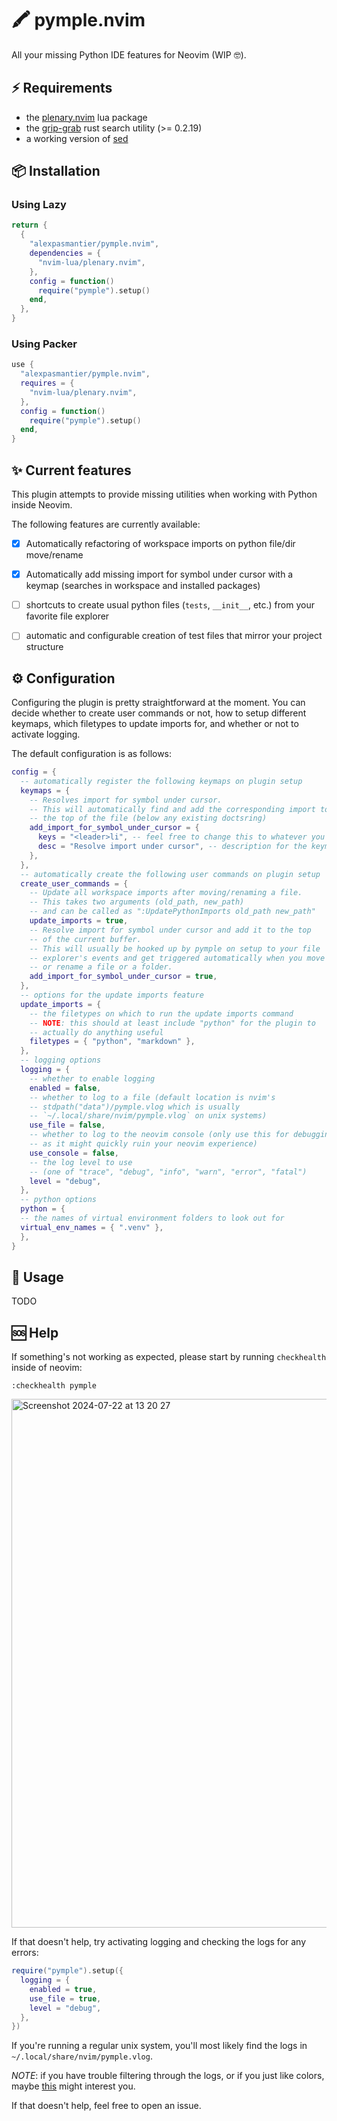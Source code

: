 # 🖍️ pymple.nvim
All your missing Python IDE features for Neovim (WIP 🤓).

## ⚡️ Requirements
- the [plenary.nvim](https://github.com/nvim-lua/plenary.nvim) lua package
- the [grip-grab](https://github.com/alexpasmantier/grip-grab) rust search utility (>= 0.2.19)
- a working version of [sed](https://www.gnu.org/software/sed/)

## 📦 Installation
### Using Lazy
```lua
return {
  {
    "alexpasmantier/pymple.nvim",
    dependencies = {
      "nvim-lua/plenary.nvim",
    },
    config = function()
      require("pymple").setup()
    end,
  },
}
```
### Using Packer
```lua
use {
  "alexpasmantier/pymple.nvim",
  requires = {
    "nvim-lua/plenary.nvim",
  },
  config = function()
    require("pymple").setup()
  end,
}
```

## ✨ Current features
This plugin attempts to provide missing utilities when working with Python
inside Neovim.

The following features are currently available:
- [x] Automatically refactoring of workspace imports on python file/dir move/rename
- [x] Automatically add missing import for symbol under cursor with a keymap (searches in workspace and installed packages)
- [ ] shortcuts to create usual python files (`tests`, `__init__`, etc.) from your favorite file explorer
- [ ] automatic and configurable creation of test files that mirror your project
  structure


## ⚙️ Configuration
Configuring the plugin is pretty straightforward at the moment.
You can decide whether to create user commands or not, how to setup different keymaps,
which filetypes to update imports for, and whether or not to activate logging.

The default configuration is as follows:

```lua
config = {
  -- automatically register the following keymaps on plugin setup
  keymaps = {
    -- Resolves import for symbol under cursor.
    -- This will automatically find and add the corresponding import to
    -- the top of the file (below any existing doctsring)
    add_import_for_symbol_under_cursor = {
      keys = "<leader>li", -- feel free to change this to whatever you like
      desc = "Resolve import under cursor", -- description for the keymap
    },
  },
  -- automatically create the following user commands on plugin setup
  create_user_commands = {
    -- Update all workspace imports after moving/renaming a file.
    -- This takes two arguments (old_path, new_path)
    -- and can be called as ":UpdatePythonImports old_path new_path"
    update_imports = true,
    -- Resolve import for symbol under cursor and add it to the top
    -- of the current buffer.
    -- This will usually be hooked up by pymple on setup to your file
    -- explorer's events and get triggered automatically when you move
    -- or rename a file or a folder.
    add_import_for_symbol_under_cursor = true,
  },
  -- options for the update imports feature
  update_imports = {
    -- the filetypes on which to run the update imports command
    -- NOTE: this should at least include "python" for the plugin to
    -- actually do anything useful
    filetypes = { "python", "markdown" },
  },
  -- logging options
  logging = {
    -- whether to enable logging
    enabled = false,
    -- whether to log to a file (default location is nvim's
    -- stdpath("data")/pymple.vlog which is usually
    -- `~/.local/share/nvim/pymple.vlog` on unix systems)
    use_file = false,
    -- whether to log to the neovim console (only use this for debugging
    -- as it might quickly ruin your neovim experience)
    use_console = false,
    -- the log level to use
    -- (one of "trace", "debug", "info", "warn", "error", "fatal")
    level = "debug",
  },
  -- python options
  python = {
  -- the names of virtual environment folders to look out for
  virtual_env_names = { ".venv" },
  },
}
```


## 🚀 Usage
TODO

## 🆘 Help
If something's not working as expected, please start by running `checkhealth` inside of neovim:
```vim
:checkhealth pymple
```
<img width="846" alt="Screenshot 2024-07-22 at 13 20 27" src="https://github.com/user-attachments/assets/e9c32971-d679-437d-9d08-114b349569ff">


If that doesn't help, try activating logging and checking the logs for any errors:
```lua
require("pymple").setup({
  logging = {
    enabled = true,
    use_file = true,
    level = "debug",
  },
})
```
If you're running a regular unix system, you'll most likely find the logs in `~/.local/share/nvim/pymple.vlog`.

*NOTE*: if you have trouble filtering through the logs, or if you just like colors, maybe [this](https://github.com/alexpasmantier/tree-sitter-vlog) might interest you.






If that doesn't help, feel free to open an issue.
